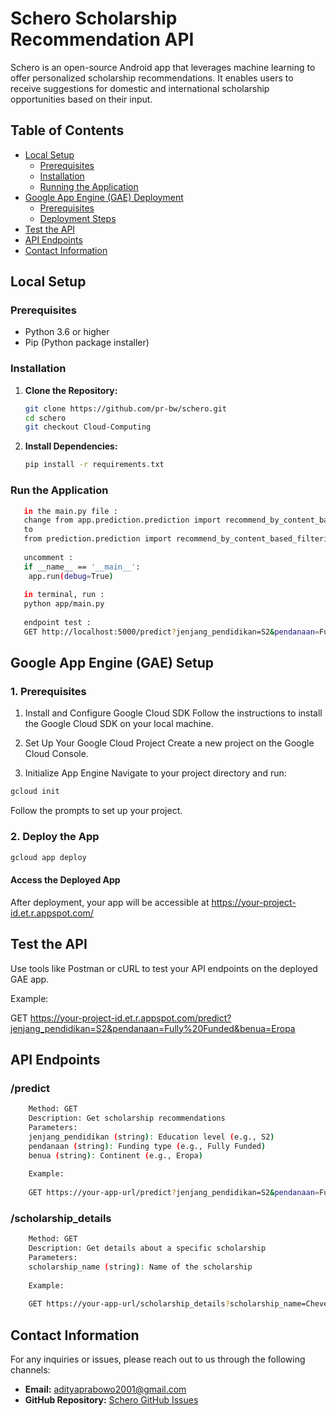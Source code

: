 # Schero Scholarship Recommendation API

Schero is an open-source Android app that leverages machine learning to offer personalized scholarship recommendations. It enables users to receive suggestions for domestic and international scholarship opportunities based on their input.

## Table of Contents

- [Local Setup](#local-setup)
  - [Prerequisites](#prerequisites)
  - [Installation](#installation)
  - [Running the Application](#run-the-application)
- [Google App Engine (GAE) Deployment](#google-app-engine-gae-setup)
  - [Prerequisites](#prerequisites)
  - [Deployment Steps](#2-deploy-the-app)
- [Test the API](#test-the-api)
- [API Endpoints](#api-endpoints)
- [Contact Information](#contact-information)

## Local Setup

### Prerequisites

- Python 3.6 or higher
- Pip (Python package installer)

### Installation

1. **Clone the Repository:**
   ```bash
   git clone https://github.com/pr-bw/schero.git
   cd schero
   git checkout Cloud-Computing 
   
2. **Install Dependencies:**
    ```bash
   pip install -r requirements.txt

### Run the Application
```bash
   in the main.py file :
   change from app.prediction.prediction import recommend_by_content_based_filtering, get_scholarship_details, load_model_and_data
   to
   from prediction.prediction import recommend_by_content_based_filtering, get_scholarship_details, load_model_and_data
   
   uncomment :
   if __name__ == '__main__':
    app.run(debug=True)
   
   in terminal, run :
   python app/main.py
   
   endpoint test :
   GET http://localhost:5000/predict?jenjang_pendidikan=S2&pendanaan=Fully%20Funded&benua=Eropa
````

## Google App Engine (GAE) Setup

### 1. Prerequisites

1. Install and Configure Google Cloud SDK
Follow the instructions to install the Google Cloud SDK on your local machine.

2. Set Up Your Google Cloud Project
Create a new project on the Google Cloud Console.

3. Initialize App Engine
Navigate to your project directory and run:
```bash
gcloud init
```
Follow the prompts to set up your project.

### 2. Deploy the App
```bash
gcloud app deploy
```
#### Access the Deployed App
After deployment, your app will be accessible at https://your-project-id.et.r.appspot.com/

## Test the API
Use tools like Postman or cURL to test your API endpoints on the deployed GAE app.

Example:

GET https://your-project-id.et.r.appspot.com/predict?jenjang_pendidikan=S2&pendanaan=Fully%20Funded&benua=Eropa

## API Endpoints

### /predict
```bash
    Method: GET
    Description: Get scholarship recommendations
    Parameters:
    jenjang_pendidikan (string): Education level (e.g., S2)
    pendanaan (string): Funding type (e.g., Fully Funded)
    benua (string): Continent (e.g., Eropa)
    
    Example:
    
    GET https://your-app-url/predict?jenjang_pendidikan=S2&pendanaan=Fully%20Funded&benua=Eropa
```
### /scholarship_details
```bash
    Method: GET
    Description: Get details about a specific scholarship
    Parameters:
    scholarship_name (string): Name of the scholarship
    
    Example:
    
    GET https://your-app-url/scholarship_details?scholarship_name=Chevening%20UK%20Scholarships%20for%20International%20Students
```

## Contact Information

For any inquiries or issues, please reach out to us through the following channels:

- **Email:** [adityaprabowo2001@gmail.com](mailto:adityaprabowo.dev@gmail.com)
- **GitHub Repository:** [Schero GitHub Issues](https://github.com/pr-bw/schero/issues)

